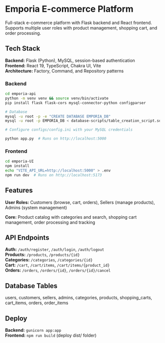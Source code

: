 # Emporia E-commerce Platform

Full-stack e-commerce platform with Flask backend and React frontend. Supports multiple user roles with product management, shopping cart, and order processing.

## Tech Stack

**Backend:** Flask (Python), MySQL, session-based authentication  
**Frontend:** React 19, TypeScript, Chakra UI, Vite  
**Architecture:** Factory, Command, and Repository patterns

### Backend

```bash
cd emporia-api
python -m venv venv && source venv/bin/activate
pip install flask flask-cors mysql-connector-python configparser

# Database
mysql -u root -p -e "CREATE DATABASE EMPORIA_DB"
mysql -u root -p EMPORIA_DB < database-scripts/table_creation_script.sql

# Configure configs/config.ini with your MySQL credentials

python app.py  # Runs on http://localhost:5000
```

### Frontend

```bash
cd emporia-UI
npm install
echo "VITE_API_URL=http://localhost:5000" > .env
npm run dev  # Runs on http://localhost:5173
```

## Features

**User Roles:** Customers (browse, cart, orders), Sellers (manage products), Admins (system management)

**Core:** Product catalog with categories and search, shopping cart management, order processing and tracking

## API Endpoints

**Auth:** `/auth/register`, `/auth/login`, `/auth/logout`  
**Products:** `/products`, `/products/{id}`  
**Categories:** `/categories`, `/categories/{id}`  
**Cart:** `/cart`, `/cart/items`, `/cart/items/{product_id}`  
**Orders:** `/orders`, `/orders/{id}`, `/orders/{id}/cancel`

## Database Tables

users, customers, sellers, admins, categories, products, shopping_carts, cart_items, orders, order_items

## Deploy

**Backend:** `gunicorn app:app`  
**Frontend:** `npm run build` (deploy dist/ folder)
